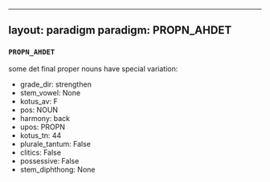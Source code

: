 
---
layout: paradigm
paradigm: PROPN_AHDET
---
### ` PROPN_AHDET `

some det final proper nouns have special variation:
* grade_dir: strengthen
* stem_vowel: None
* kotus_av: F
* pos: NOUN
* harmony: back
* upos: PROPN
* kotus_tn: 44
* plurale_tantum: False
* clitics: False
* possessive: False
* stem_diphthong: None
